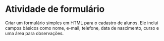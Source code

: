 # Atividade de formulário

Criar um formulário simples em HTML para o cadastro de alunos. Ele inclui campos básicos como nome, e-mail, telefone, data de nascimento, curso e uma área para observações.
